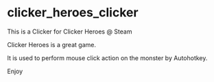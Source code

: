 # clicker_heroes_clicker
This is a Clicker for Clicker Heroes @ Steam

Clicker Heroes is a great game.

It is used to perform mouse click action on the monster by Autohotkey.

Enjoy

